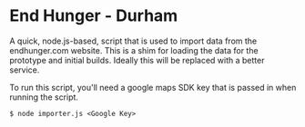 # End Hunger - Durham

A quick, node.js-based, script that is used to import data from the endhunger.com website. This is a shim for loading the data for the prototype and initial builds. Ideally this will be replaced with a better service.

To run this script, you'll need a google maps SDK key that is passed in when running the script.

```
$ node importer.js <Google Key>
```

